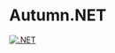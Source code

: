 # Autumn.NET
[![.NET](https://github.com/JustCodiex/Autumn.NET/actions/workflows/dotnet.yml/badge.svg)](https://github.com/JustCodiex/Autumn.NET/actions/workflows/dotnet.yml)
